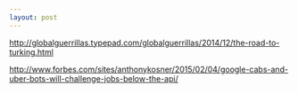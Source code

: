 ```yaml
---
layout: post
---
```


http://globalguerrillas.typepad.com/globalguerrillas/2014/12/the-road-to-turking.html

http://www.forbes.com/sites/anthonykosner/2015/02/04/google-cabs-and-uber-bots-will-challenge-jobs-below-the-api/
